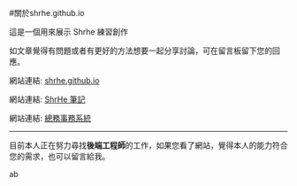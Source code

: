 #關於shrhe.github.io

這是一個用來展示 Shrhe 練習創作

如文章覺得有問題或者有更好的方法想要一起分享討論，可在留言板留下您的回應。

網站連結: [shrhe.github.io](http://tsau-shrhe.github.io/)

網站連結: [ShrHe 筆記](http://shrhe.host56.com/Notes/)

網站連結: [總務事務系統](http://shrhe.host56.com/Work_collection/General/index.html)

---------------------

目前本人正在努力尋找**後端工程師**的工作，如果您看了網站，覺得本人的能力符合您的需求，也可以留言給我。

ab